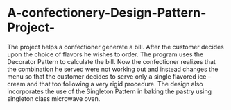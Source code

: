 # A-confectionery-Design-Pattern-Project-
The project helps a confectioner generate a bill. After the customer decides upon the choice of flavors he wishes to order. The program uses the Decorator Pattern to calculate the bill. Now the confectioner realizes that the combination he served were not working out and instead changes the menu so that the customer decides to serve only a single flavored ice – cream and that too following a very rigid procedure. The design also incorporates the use of the Singleton Pattern in baking the pastry using singleton class microwave oven.
